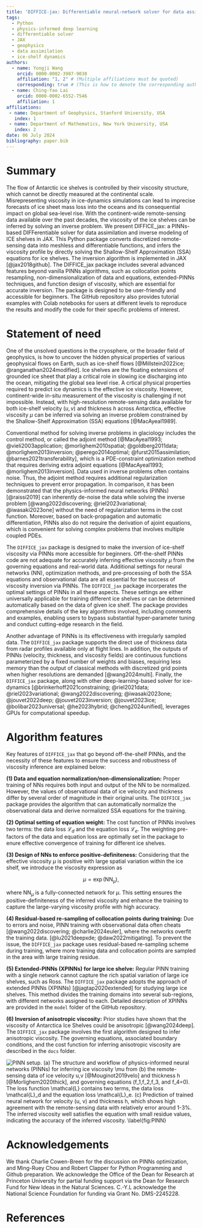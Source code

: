 ```yaml
---
title: 'DIFFICE-jax: Differentiable neural-network solver for data assimilation of ice shelves in JAX'
tags:
  - Python
  - physics-informed deep learning
  - differentiable solver
  - JAX
  - geophysics
  - data assimilation 
  - ice-shelf dynamics
authors:
  - name: Yongji Wang
    orcid: 0000-0002-3987-9038
    affiliation: "1, 2" # (Multiple affiliations must be quoted)
    corresponding: true # (This is how to denote the corresponding author)
  - name: Ching-Yao Lai
    orcid: 0000-0002-6552-7546
    affiliation: 1
affiliations:
 - name: Department of Geophysics, Stanford University, USA
   index: 1
 - name: Department of Mathematics, New York University, USA
   index: 2
date: 06 July 2024
bibliography: paper.bib
---
```


# Summary

The flow of Antarctic ice shelves is controlled by their viscosity structure, which cannot be directly measured at the continental scale. Misrepresenting viscosity in ice-dynamics simulations can lead to imprecise forecasts of ice sheet mass loss into the oceans and its consequential impact on global sea-level rise. With the continent-wide remote-sensing data available over the past decades, the viscosity of the ice shelves can be inferred by solving an inverse problem. We present DIFFICE_jax: a PINNs-based DIFFerentiable solver for data assimilation and inverse modeling of ICE shelves in JAX. This Python package converts discretized remote-sensing data into meshless and differentiable functions, and infers the viscosity profile by directly solving the Shallow-Shelf Approximation (SSA) equations for ice shelves. The inversion algorithm is implemented in JAX [@jax2018github]. The DIFFICE_jax package includes several advanced features beyond vanilla PINNs algorithms, such as collocation points resampling, non-dimensionalization of data and equations, extended-PINNs techniques, and function design of viscosity, which are essential for accurate inversion. The package is designed to be user-friendly and accessible for beginners. The GitHub repository also provides tutorial examples with Colab notebooks for users at different levels to reproduce the results and modify the code for their specific problems of interest.


# Statement of need

One of the unsolved questions in the cryosphere, or the broader field of geophysics, is how to uncover the hidden physical properties of various geophysical flows on Earth, such as ice-shelf flows [@Millstein2022ice; @ranganathan2024modified]. Ice shelves are the floating extensions of grounded ice sheet that play a critical role in slowing ice discharging into the ocean, mitigating the global sea level rise. A crtical physical properties required to predict ice dynamics is the effective ice viscosity. However, continent-wide in-situ measurement of the viscosity is challenging if not impossible. Instead, with high-resolution remote-sensing data available for both ice-shelf velocity $(u, v)$ and thickness $h$ across Antarctica, effective viscosity $\mu$ can be inferred via solving an inverse problem constrained by the Shallow-Shelf Approximation (SSA) equations [@MacAyeal1989].

Conventional method for solving inverse problems in glaciology includes the control method, or called the adjoint method [@MacAyeal1993; @vieli2003application; @morlighem2010spatial; @goldberg2011data; @morlighem2013inversion; @perego2014optimal; @furst2015assimilation; @barnes2021transferability], which is a PDE-constraint optimization method that requires deriving extra adjoint equations [@MacAyeal1993; @morlighem2013inversion]. Data used in inverse problems often contains noise. Thus, the adjoint method requires additional regularization techniques to prevent error propagation. In comparison, it has been demonstrated that the physics-informed neural networks (PINNs) [@raissi2019] can inherently de-noise the data while solving the inverse problem [@wang2022discovering; @riel2023variational; @iwasaki2023one] without the need of regularization terms in the cost function. Moreover, based on back-propagation and automatic differentiation, PINNs also do not require the derivation of ajoint equations, which is convenient for solving complex problems that involves multiple coupled PDEs. 

The `DIFFICE_jax` package is designed to make the inversion of ice-shelf viscosity via PINNs more accessible for beginners. Off-the-shelf PINNs code are not adequate for accurately inferring effective viscosity $\mu$ from the governing equations and real-world data. Additional settings for neural networks (NN), optimization methods, and pre-processing of both the SSA equations and observational data are all essential for the success of viscosity inversion via PINNs. The `DIFFICE_jax` package incorperates the optimal settings of PINNs in all these aspects. These settings are either universally applicable for training different ice shelves or can be determined automatically based on the data of given ice shelf. The package provides comprehensive details of the key algorithms involved, including comments and examples, enabling users to bypass substantial hyper-parameter tuning and conduct cutting-edge research in the field.

Another advantage of PINNs is its effectiveness with irregularly sampled data. The `DIFFICE_jax` package supports the direct use of thickness data from radar profiles available only at flight lines. In addition, the outputs of PINNs (velocity, thickness, and viscosity fields) are continuous functions parameterized by a fixed number of weights and biases, requiring less memory than the output of classical methods with discretized grid points when higher resolutions are demanded [@wang2024multi]. Finally, the `DIFFICE_jax` package, along with other deep-learning-based solver for ice-dynamics [@brinkerhoff2021constraining; @riel2021data; @riel2023variational; @wang2022discovering; @iwasaki2023one; @jouvet2022deep; @jouvet2023inversion; @jouvet2023ice; @bolibar2023universal; @he2023hybrid; @cheng2024unified], leverages GPUs for computational speedup. 


# Algorithm features

Key features of `DIFFICE_jax` that go beyond off-the-shelf PINNs, and the necessity of these features to ensure the success and robustness of viscosity inference are explained below:

**(1) Data and equation normalization/non-dimensionalization:**
Proper training of NNs requires both input and output of the NN to be normalized. However, the values of observational data of ice velocity and thickness differ by several order of magnitude in their original units. The `DIFFICE_jax` package provides the algorithm that can automatically normalize the observational data and derive normalized SSA equations for the training.

**(2) Optimal setting of equation weight:** 
The cost function of PINNs involves two terms: the data loss $\mathcal{L}_d$ and the equation loss $\mathcal{L}_e$. The weighting pre-factors of the data and equation loss are optimally set in the package to enure effective convergence of training for different ice shelves.

**(3) Design of NNs to enforce positive-definiteness:**
Considering that the effective viscosity $\mu$ is positive with large spatial variation within the ice shelf, we introduce the viscosity expression as 

$$\mu = \exp(\mathrm{NN_\mu}),$$ 

where $\mathrm{NN}_\mu$ is a fully-connected network for $\mu$. This setting ensures the positive-definiteness of the inferred 
viscosity and enhance the training to capture the large-varying viscosity profile with high accuracy.

**(4) Residual-based re-sampling of collocation points during training:**
Due to errors and noise, PINN training with observational data often cheats [@wang2022discovering; @charlie2024euler], where the networks overfit the training data. [@lu2021deepxde; @daw2022mitigating]. To prevent the issue, the `DIFFICE_jax` package uses residual-based re-sampling scheme during training, where more training data and collocation points are sampled in the area with large training residue.

**(5) Extended-PINNs (XPINNs) for large ice shelve:**
Regular PINN training with a single network cannot capture the rich spatial variation of large ice shelves, such as Ross. The `DIFFICE_jax` package adopts the approach of extended PINNs (XPINNs) [@jagtap2020extended] for studying large ice shelves. This method divides the training domains into several sub-regions, with different networks assigned to each. Detailed description of XPINNs are provided in the `model` folder of the GitHub repository.

**(6) Inversion of anisotropic viscosity:**
Prior studies have shown that the viscosity of Antarctica Ice Shelves could be anisotropic [@wang2024deep]. The `DIFFICE_jax` package involves the first algorithm designed to infer anisotropic viscosity. The governing equations, associated boundary conditions, and the cost function for inferring anisotropic viscosity are described in the `docs` folder. 

![**PINN setup**. (**a**) The structure and workflow of physics-informed neural networks (PINNs) for inferring ice viscosity $\mu$ from (**b**) the remote-sensing data of ice velocity $u,v$ [@Mouginot2019velo] and thickness $h$ [@Morlighem2020thick], and governing equations $(f_1,f_2,f_3,$ and $f_4=0)$. The loss function $\mathcal{L}$ contains two terms, the data loss $\mathcal{L}_d$ and the equation loss $\mathcal{L}_e$. (**c**) Prediction of trained neural network for velocity $(u, v)$ and thickness $h$, which shows high agreement with the remote-sensing data with relatively error around 1-3%. The inferred viscosity well satisfies the equation with small residue values, indicating the accuracy of the inferred viscosity.   \label{fig:PINN}](docs/figure/PINN_setup.png)




# Acknowledgements

We thank Charlie Cowen-Breen for the discussion on PINNs optimization, and
Ming-Ruey Chou and Robert Clapper for Python Programming and Github preparation.
We acknowledge the Office of the Dean for Research at Princeton University for partial 
funding support via the Dean for Research Fund for New Ideas in the Natural Sciences. 
C.-Y.L acknowledge the National Science Foundation for funding via Grant No. DMS-2245228.

# References
